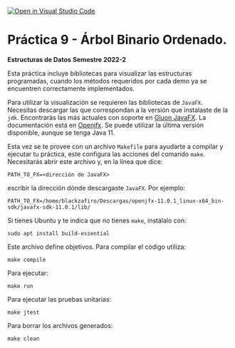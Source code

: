 [![Open in Visual Studio Code](https://classroom.github.com/assets/open-in-vscode-718a45dd9cf7e7f842a935f5ebbe5719a5e09af4491e668f4dbf3b35d5cca122.svg)](https://classroom.github.com/online_ide?assignment_repo_id=10990420&assignment_repo_type=AssignmentRepo)
# Práctica 9 - Árbol Binario Ordenado.

**Estructuras de Datos**
**Semestre 2022-2**

Esta práctica incluye bibliotecas para visualizar las estructuras programadas, cuando los métodos requeridos por cada demo ya se encuentren correctamente implementados.

Para utilizar la visualización se requieren las bibliotecas de ```JavaFX```.  Necesitas descargar las que correspondan a la versión que instalaste de la ```jdk```.  Encontrarás las más actuales con soporte en [Gluon JavaFX](https://gluonhq.com/products/javafx/).  La documentación está en [Openjfx](https://openjfx.io/).  Se puede utilizar la última versión disponible, aunque se tenga Java 11.

Esta vez se te provee con un archivo ```Makefile``` para ayudarte a compilar y ejecutar tu práctica, este configura las acciones del comando ```make```.  Necesitarás abrir este archivo y, en la línea que dice:
```
PATH_TO_FX=<dirección de JavaFX>
```
escribir la dirección dónde descargaste ```JavaFX```. Por ejemplo:
```
PATH_TO_FX=/home/blackzafiro/Descargas/openjfx-11.0.1_linux-x64_bin-sdk/javafx-sdk-11.0.1/lib/
```

Si tienes Ubuntu y te indica que no tienes ```make```, instálalo con:
```
sudo apt install build-essential
```
Este archivo define objetivos.  Para compilar el código utiliza:
```
make compile
```
Para ejecutar:
```
make run
```
Para ejecutar las pruebas unitarias:
```
make jtest
```
Para borrar los archivos generados:
```
make clean
```
